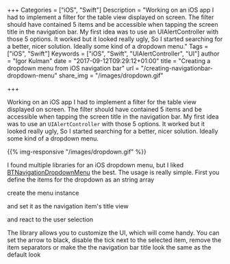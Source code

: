 +++
Categories = ["iOS", "Swift"]
Description = "Working on an iOS app I had to implement a filter for the table view displayed on screen. The filter should have contained 5 items and be accessible when tapping the screen title in the navigation bar. My first idea was to use an UIAlertController with those 5 options. It worked but it looked really ugly, So I started searching for a better, nicer solution. Ideally some kind of a dropdown menu."
Tags = ["iOS", "Swift"]
Keywords = ["iOS", "Swift", "UIAlertController", "UI"]
author = "Igor Kulman"
date = "2017-09-12T09:29:12+01:00"
title = "Creating a dropdown menu from iOS navigation bar"
url = "/creating-navigationbar-dropdown-menu"
share_img = "/images/dropdown.gif"

+++

Working on an iOS app I had to implement a filter for the table view displayed on screen. The filter should have contained 5 items and be accessible when tapping the screen title in the navigation bar. My first idea was to use an `UIAlertController` with those 5 options. It worked but it looked really ugly, So I started searching for a better, nicer solution. Ideally some kind of a dropdown menu.

{{% img-responsive "/images/dropdown.gif" %}}

I found multiple libraries for an iOS dropdown menu, but I liked [BTNavigationDropdownMenu](https://github.com/PhamBaTho/BTNavigationDropdownMenu) the best. The usage is really simple. First you define the items for the dropdown as an string array

<div data-gist="f94f4bf63eb2d540b7bd34178fcf0300" data-file="items.swift"></div>

create the menu instance

<div data-gist="f94f4bf63eb2d540b7bd34178fcf0300" data-file="create.swift"></div>

<!--more-->

and set it as the navigation item's title view

<div data-gist="f94f4bf63eb2d540b7bd34178fcf0300" data-file="set.swift"></div>

and react to the user selection

<div data-gist="f94f4bf63eb2d540b7bd34178fcf0300" data-file="react.swift"></div>

The library allows you to customize the UI, which will come handy. You can set the arrow to black, disable the tick next to the selected item, remove the item separators or make the the navigation bar title look the same as the default look

<div data-gist="f94f4bf63eb2d540b7bd34178fcf0300" data-file="setup.swift"></div>